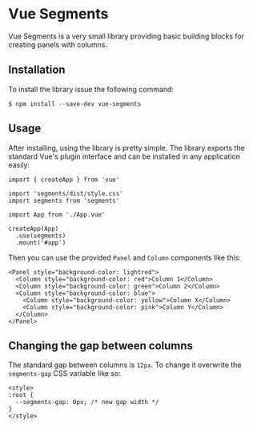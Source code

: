 # Vue Segments

Vue Segments is a very small library providing basic building blocks for creating panels with columns.

## Installation

To install the library issue the following command:

```
$ npm install --save-dev vue-segments
```

## Usage

After installing, using the library is pretty simple. The library exports the standard Vue's plugin interface and can be installed in any application easily:

```language:javascript
import { createApp } from 'vue'

import 'segments/dist/style.css'
import segments from 'segments'

import App from './App.vue'

createApp(App)
  .use(segments)
  .mount('#app')
```

Then you can use the provided `Panel` and `Column` components like this:

```
<Panel style="background-color: lightred">
  <Column style="background-color: red">Column 1</Column>
  <Column style="background-color: green">Column 2</Column>
  <Column style="background-color: blue">
    <Column style="background-color: yellow">Column X</Column>
    <Column style="background-color: pink">Column Y</Column>
  </Column>
</Panel>
```

## Changing the gap between columns

The standard gap between columns is `12px`. To change it overwrite the `segments-gap` CSS variable like so:

```
<style>
:root {
  --segments-gap: 0px; /* new gap width */
}
</style>
```
